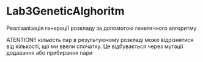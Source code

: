 # Lab3GeneticAlghoritm

Реалізалізація генерації розкладу за допомогою генетичного алгоритму

ATENTION!! кількість пар в результуючому розкладі може відрізнятися від кількості, що ми ввели спочатку. Це відбувається через мутації додавання або прибирання пари
